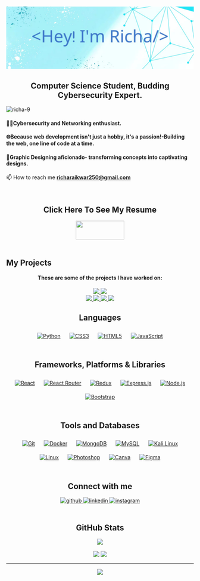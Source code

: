 ![Header](./Header.jpg)
<h2 align="center">Computer Science Student, Budding Cybersecurity Expert.</h2>

<p align="left"> <img src="https://komarev.com/ghpvc/?username=richa-9&label=Profile%20views&color=0e75b6&style=flat" alt="richa-9" /> </p>

<h4 align="left">👨‍💻Cybersecurity and Networking enthusiast.</h4>
<h4 align="left">🌐Because web development isn't just a hobby, it's a passion!-Building the web, one line of code at a time.</h4>
<h4 align="left">🎨Graphic Designing aficionado- transforming concepts into captivating designs.</h4>

📫 How to reach me **richaraikwar250@gmail.com**
<div align = 'center' >
<br/> 
  <h2> Click Here To See My Resume </h2>
 <a href="https://drive.google.com/file/d/1tsVjjSMM7aYreAxWzxKlhzwiUsOZx-wm/view?usp=sharing">
 <img src="https://img.shields.io/badge/resume-000000?style=for-the-badge&logo=resume&logoColor=white" width="130" height="50" />
 </a>
</div>
<br/> 

## My Projects
<h4 align = 'center'>These are some of the projects I have worked on:</h4>
<div align = 'center'>
 <a href="https://github.com/Richa-9/Reverse-Shell-Detector-and-Simulator">
 <img src="https://github-readme-stats-jrap-bit.vercel.app/api/pin/?username=Richa-9&repo=Reverse-Shell-Detector-and-Simulator&theme=dark&hide_border=true" />
 </a>
  <a href="https://github.com/Richa-9/The-Ocean-Story">
 <img src="https://github-readme-stats-jrap-bit.vercel.app/api/pin/?username=Richa-9&repo=The-Ocean-Story&theme=dark&hide_border=true" />
 </a>
 <br/>
 <a href="https://github.com/Richa-9/FarmFresh-Hub">
 <img src="https://github-readme-stats-jrap-bit.vercel.app/api/pin/?username=Richa-9&repo=FarmFresh-Hub&theme=dark&hide_border=true" />
 </a>
  <a href="https://github.com/Richa-9/LocknPic">
 <img src="https://github-readme-stats-jrap-bit.vercel.app/api/pin/?username=Richa-9&repo=LocknPic&theme=dark&hide_border=true" />
 </a>
  <a href="https://github.com/Richa-9/Secure-Campus-Area-Network">
 <img src="https://github-readme-stats-jrap-bit.vercel.app/api/pin/?username=Richa-9&repo=Secure-Campus-Area-Network&theme=dark&hide_border=true" />
 </a>
  <a href="https://github.com/Akshat7274/v6_main_site">
 <img src="https://github-readme-stats-jrap-bit.vercel.app/api/pin/?username=Akshat7274&repo=v6_main_site&theme=dark&hide_border=true" />
 </a>
 <br/>
<div align = 'center'>

## Languages  
<div align="center">  
<a href="https://www.python.org/" target="_blank"><img style="margin: 10px" src="https://img.shields.io/badge/python-3670A0?style=for-the-badge&logo=python&logoColor=ffdd54" alt="Python" height="35" /></a>  
<a href="https://www.w3schools.com/css/" target="_blank"><img style="margin: 10px" src="https://img.shields.io/badge/css3-%231572B6.svg?style=for-the-badge&logo=css3&logoColor=white" alt="CSS3" height="35" /></a>  
<a href="https://en.wikipedia.org/wiki/HTML5" target="_blank"><img style="margin: 10px" src="https://img.shields.io/badge/html5-%23E34F26.svg?style=for-the-badge&logo=html5&logoColor=white" alt="HTML5" height="35" /></a>  
<a href="https://www.javascript.com/" target="_blank"><img style="margin: 10px" src="https://img.shields.io/badge/javascript-%23323330.svg?style=for-the-badge&logo=javascript&logoColor=%23F7DF1E" alt="JavaScript" height="35" /></a>
</div>
<br/> 

## Frameworks, Platforms & Libraries
<div align="center">
<a href="https://reactjs.org/" target="_blank"><img style="margin: 10px" src="https://img.shields.io/badge/react-%2320232a.svg?style=for-the-badge&logo=react&logoColor=%2361DAFB" alt="React" height="35" /></a>  
<a href="https://reactrouter.com/en/main" target="_blank"><img style="margin: 10px" src="https://img.shields.io/badge/React_Router-CA4245?style=for-the-badge&logo=react-router&logoColor=white" alt="React Router" height="35" /></a>
<a href="https://redux.js.org/" target="_blank"><img style="margin: 10px" src="https://img.shields.io/badge/redux-%23593d88.svg?style=for-the-badge&logo=redux&logoColor=white" alt="Redux" height="35" /></a>  
<a href="https://expressjs.com/" target="_blank"><img style="margin: 10px" src="https://img.shields.io/badge/express.js-%23404d59.svg?style=for-the-badge&logo=express&logoColor=%2361DAFB" alt="Express.js" height="35" /></a>  
<a href="https://nodejs.org/" target="_blank"><img style="margin: 10px" src="https://img.shields.io/badge/node.js-6DA55F?style=for-the-badge&logo=node.js&logoColor=white" alt="Node.js" height="35" /></a>  
<a href="https://getbootstrap.com/docs/3.4/javascript/" target="_blank"><img style="margin: 10px" src="https://img.shields.io/badge/bootstrap-%238511FA.svg?style=for-the-badge&logo=bootstrap&logoColor=white" alt="Bootstrap" height="35" /></a>

</div>
<br/> 

## Tools and Databases
<div align="center">  
<a href="https://github.com/" target="_blank"><img style="margin: 10px" src="https://img.shields.io/badge/git-%23F05033.svg?style=for-the-badge&logo=git&logoColor=white" alt="Git" height="35" /></a>  
<a href="https://www.docker.com/" target="_blank"><img style="margin: 10px" src="https://img.shields.io/badge/docker-%230db7ed.svg?style=for-the-badge&logo=docker&logoColor=white" alt="Docker" height="35" /></a>  
<a href="https://www.mongodb.com/" target="_blank"><img style="margin: 10px" src="https://img.shields.io/badge/MongoDB-%234ea94b.svg?style=for-the-badge&logo=mongodb&logoColor=white" alt="MongoDB" height="35" /></a>  
<a href="https://www.mysql.com/" target="_blank"><img style="margin: 10px" src="https://img.shields.io/badge/mysql-%2300f.svg?style=for-the-badge&logo=mysql&logoColor=white" alt="MySQL" height="35" /></a> 
<a href="https://www.kali.org/" target="_blank"><img style="margin: 10px" src="https://img.shields.io/badge/Kali-268BEE?style=for-the-badge&logo=kalilinux&logoColor=white" alt="Kali Linux" height="35" /></a>  
<a href="https://www.linux.org/" target="_blank"><img style="margin: 10px" src="https://img.shields.io/badge/Linux-FCC624?style=for-the-badge&logo=linux&logoColor=black" alt="Linux" height="35" /></a>  
<a href="https://www.adobe.com/in/products/photoshop.html" target="_blank"><img style="margin: 10px" src="https://img.shields.io/badge/adobe%20photoshop-%2331A8FF.svg?style=for-the-badge&logo=adobe%20photoshop&logoColor=white)" alt="Photoshop" height="35" /></a>  
<a href="https://www.canva.com/" target="_blank"><img style="margin: 10px" src="https://img.shields.io/badge/Canva-%2300C4CC.svg?style=for-the-badge&logo=Canva&logoColor=white" alt="Canva" height="35" /></a>  
<a href="https://www.figma.com/" target="_blank"><img style="margin: 10px" src="https://img.shields.io/badge/figma-%23F24E1E.svg?style=for-the-badge&logo=figma&logoColor=white" alt="Figma" height="35" /></a> 
</div>
<br/> 

## Connect with me  
<div align="center">
<a href="https://github.com/Richa-9" target="_blank">
<img src=https://img.shields.io/badge/github-%2324292e.svg?&style=for-the-badge&logo=github&logoColor=white alt=github style="margin-bottom: 5px;" />
</a>
<a href="https://www.linkedin.com/in/richa-raikwar/" target="_blank">
<img src=https://img.shields.io/badge/linkedin-%231E77B5.svg?&style=for-the-badge&logo=linkedin&logoColor=white alt=linkedin style="margin-bottom: 5px;" />
</a>
<a href="https://www.instagram.com/estilo_en_/" target="_blank">
<img src=https://img.shields.io/badge/instagram-%23000000.svg?&style=for-the-badge&logo=instagram&logoColor=white alt=instagram style="margin-bottom: 5px;" />
</a>  
</div> 
<br/>

## GitHub Stats

![](http://github-profile-summary-cards.vercel.app/api/cards/profile-details?username=Richa-9&theme=transparent)

![](http://github-profile-summary-cards.vercel.app/api/cards/repos-per-language?username=Richa-9&theme=transparent) ![](http://github-profile-summary-cards.vercel.app/api/cards/stats?username=Richa-9&theme=transparent)

---

[![](https://visitcount.itsvg.in/api?id=Mcube728&icon=0&color=0)](https://visitcount.itsvg.in)
